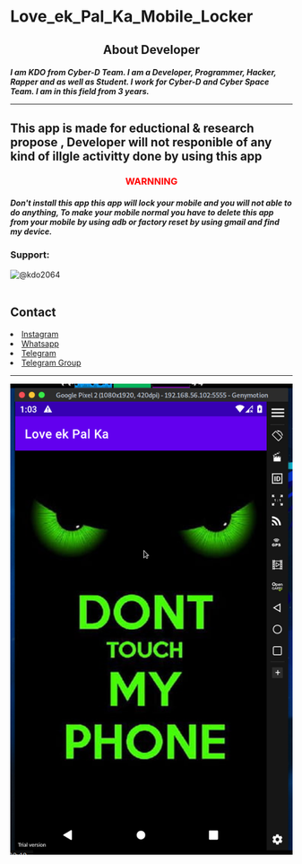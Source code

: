 # Love_ek_Pal_Ka_Mobile_Locker
<h2 align="center"><b>About Developer</b></h2>
<h5>I am KDO from Cyber-D Team. I am a Developer, Programmer, Hacker, Rapper and as well as Student. I work for Cyber-D and Cyber Space Team. I am in this field from 3 years.



<hr>

<h2>This app is made for eductional &amp; research propose , Developer will not responible of any kind of illgle activitty done by using this app </h2>

<h3 align="center"><font color="red"><b>WARNNING</b></font></h3>
<h5>Don't install this app this app will lock your mobile and you will not able to do anything, To make your mobile normal you have to delete this app from your mobile by using adb or factory reset by using gmail and find my device. </h5>

<h3 align="left">Support:</h3>
<p><a href="https://www.buymeacoffee.com/kdo2006"> <img align="left" src="https://cdn.buymeacoffee.com/buttons/v2/default-yellow.png" height="50" width="210" alt="@kdo2064" /></a></p><br><br>

<h2><b>Contact</b></h2>
<li><a href="https://instgram.com/cyber_d_kdo">Instagram</a></li>
<li><a href="https:wa.me/+9779746554757">Whatsapp</a></li>
<li><a href="https://t.me/kdo_shashank">Telegram</a></li>
<li><a href="https://t.me/cyberdoffficial">Telegram Group</a></li>
<hr color="red">
<img src="Screenshot at 2022-12-28 11-47-51.png" width="auto" hight="auto">

